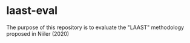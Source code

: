 # laast-eval
The purpose of this repository is to evaluate the "LAAST" methodology proposed in Niiler (2020)
